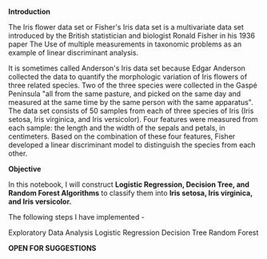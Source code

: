 
**Introduction**

The Iris flower data set or Fisher's Iris data set is a multivariate data set introduced by the British statistician and biologist Ronald Fisher in his 1936 paper The Use of multiple measurements in taxonomic problems as an example of linear discriminant analysis.

It is sometimes called Anderson's Iris data set because Edgar Anderson collected the data to quantify the morphologic variation of Iris flowers of three related species.
Two of the three species were collected in the Gaspé Peninsula "all from the same pasture, and picked on the same day and measured at the same time by the same person with the same apparatus".
The data set consists of 50 samples from each of three species of Iris (Iris setosa, Iris virginica, and Iris versicolor). Four features were measured from each sample: the length and the width of the sepals and petals, in centimeters. Based on the combination of these four features, Fisher developed a linear discriminant model to distinguish the species from each other.

**Objective**

In this notebook, I will construct **Logistic Regression, Decision Tree, and Random Forest Algorithms** to classify them into **Iris setosa, Iris virginica, and Iris versicolor.**

The following steps I have implemented -

Exploratory Data Analysis
Logistic Regression
Decision Tree
Random Forest

**OPEN FOR SUGGESTIONS**
                                                                                          
